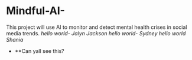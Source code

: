 # Mindful-AI-
This project will use AI to monitor and detect mental health crises in social media trends.
*hello world- Jalyn Jackson*
*hello world- Sydney*
*hello world Shania*
- **Can yall see this? 
